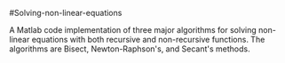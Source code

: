 #Solving-non-linear-equations

A Matlab code implementation of three major algorithms for solving non-linear equations with both recursive and non-recursive functions. 
The algorithms are Bisect, Newton-Raphson's, and Secant's methods.
